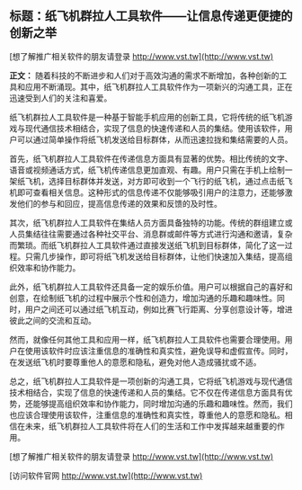 ## **标题：纸飞机群拉人工具软件——让信息传递更便捷的创新之举**

[想了解推广相关软件的朋友请登录 http://www.vst.tw](http://www.vst.tw)

**正文：**
随着科技的不断进步和人们对于高效沟通的需求不断增加，各种创新的工具和应用不断涌现。其中，纸飞机群拉人工具软件作为一项新兴的沟通工具，正在迅速受到人们的关注和喜爱。

纸飞机群拉人工具软件是一种基于智能手机应用的创新工具，它将传统的纸飞机游戏与现代通信技术相结合，实现了信息的快速传递和人员的集结。使用该软件，用户可以通过简单操作将纸飞机发送给目标群体，从而迅速拉拢和集结需要的人员。

首先，纸飞机群拉人工具软件在传递信息方面具有显著的优势。相比传统的文字、语音或视频通话方式，纸飞机传递信息更加直观、有趣。用户只需在手机上绘制一架纸飞机，选择目标群体并发送，对方即可收到一个飞行的纸飞机，通过点击纸飞机即可查看相关信息。这种形式的信息传递不仅能够吸引用户的注意力，还能够激发他们的参与和回应，提高信息传递的效果和反馈的及时性。

其次，纸飞机群拉人工具软件在集结人员方面具备独特的功能。传统的群组建立或人员集结往往需要通过各种社交平台、消息群或邮件等方式进行沟通和邀请，复杂而繁琐。而纸飞机群拉人工具软件通过直接发送纸飞机到目标群体，简化了这一过程。只需几步操作，即可将纸飞机发送给目标群体，让他们快速加入集结，提高组织效率和协作能力。

此外，纸飞机群拉人工具软件还具备一定的娱乐价值。用户可以根据自己的喜好和创意，在绘制纸飞机的过程中展示个性和创造力，增加沟通的乐趣和趣味性。同时，用户之间还可以通过纸飞机互动，例如比赛飞行距离、分享创意设计等，增进彼此之间的交流和互动。

然而，就像任何其他工具和应用一样，纸飞机群拉人工具软件也需要合理使用。用户在使用该软件时应该注重信息的准确性和真实性，避免误导和虚假宣传。同时，在发送纸飞机时要尊重他人的意愿和隐私，避免对他人造成骚扰或不适。

总之，纸飞机群拉人工具软件是一项创新的沟通工具，它将纸飞机游戏与现代通信技术相结合，实现了信息的快速传递和人员的集结。它不仅在传递信息方面具有优势，还能够提高组织效率和协作能力，同时增加沟通的乐趣和趣味性。然而，我们也应该合理使用该软件，注重信息的准确性和真实性，尊重他人的意愿和隐私。相信在未来，纸飞机群拉人工具软件将在人们的生活和工作中发挥越来越重要的作用。

[想了解推广相关软件的朋友请登录 http://www.vst.tw](http://www.vst.tw)


[访问软件官网 http://www.vst.tw](http://www.vst.tw)
